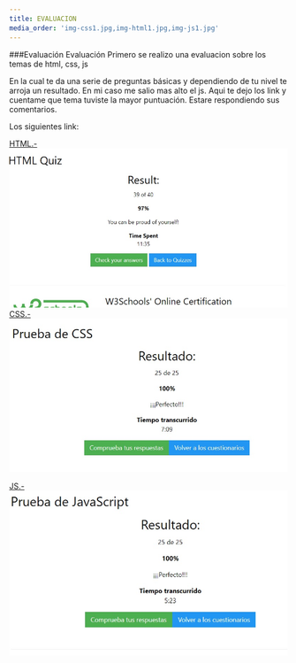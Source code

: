 ```yaml
---
title: EVALUACION
media_order: 'img-css1.jpg,img-html1.jpg,img-js1.jpg'
---
```


<!-- # BIENVENIDOS
## Graficación y animación  -->
###Evaluación
Evaluación
Primero se realizo una evaluacion sobre los temas de html, css, js

En la cual te da una serie de preguntas básicas y dependiendo de tu nivel te arroja un resultado. En mi caso me salio mas alto el js. Aqui te dejo los link y cuentame que tema tuviste la mayor puntuación. Estare respondiendo sus comentarios.

Los siguientes link:

[HTML.-](https://www.w3schools.com/html/html_quiz.asp)
![](img-html1.jpg)
[CSS.-](https://www.w3schools.com/css/css_quiz.asp)
![](img-css1.jpg)


[JS.-](https://www.w3schools.com/js/js_quiz.asp)
![](img-js1.jpg)



